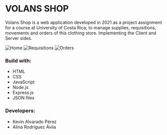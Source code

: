 # VOLANS SHOP
Volans Shop is a web application developed in 2021 as a project assignment for a course at University of Costa Rica; to manage supplies, requisitions, movements and orders of this clothing store. Implementing the Client and Server sides. 

![Home](https://user-images.githubusercontent.com/103754829/190701487-b6dd94ab-b177-4ad4-8efe-ae2fc1a9e9c5.png)
![Requisitions](https://user-images.githubusercontent.com/103754829/190701492-be5e0526-6125-4318-aa14-a5d4f420c19f.png)
![Orders](https://user-images.githubusercontent.com/103754829/190701498-354516ed-ed1e-46a9-a988-3c24669d3367.png)

### Build with:
- HTML
- CSS
- JavaScript
- Node.js
- Express.js
- JSON files

### Developers:
- Kevin Alvarado Pérez
- Alina Rodríguez Ávila
